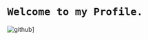 # `Welcome to my Profile.`
![github](https://img.shields.io/badge/GitHub-000000?style=for-the-badge&logo=GitHub&logoColor=white)]
